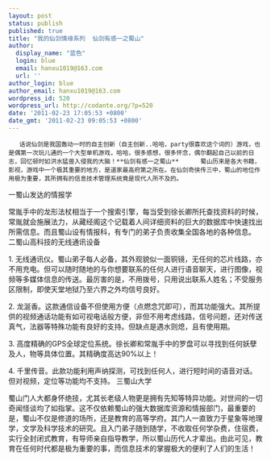 ```yaml
---
layout: post
status: publish
published: true
title: "我的仙剑情缘系列  仙剑有感一之蜀山"
author:
  display_name: "蓝色"
  login: blue
  email: hanxu1019@163.com
  url: ''
author_login: blue
author_email: hanxu1019@163.com
wordpress_id: 520
wordpress_url: http://codante.org/?p=520
date: '2011-02-23 17:05:53 +0800'
date_gmt: '2011-02-23 09:05:53 +0800'
---
```



       话说仙剑是我国轰动一时的自主创新（自主创新..哈哈，party很喜欢这个词的）游戏，也是偶第一次玩儿通的一个大型单机游戏，哈哈，很多感想，很多怀念，偶尔翻起自己以前的日志，回忆顿时如洪水猛兽入侵我的大脑！**仙剑有感一之蜀山**      蜀山历来是各大书籍，影视，游戏中一个极其重要的地方，是道家最高府第之所在。在仙剑奇侠传三中，蜀山的地位作用极为重要，其所拥有的信息技术管理系统竟是现代人所不及的。
一蜀山发达的情报学   

  常胤手中的龙形法杖相当于一个搜索引擎，每当受到徐长卿所托查找资料的时候，常胤就会施展法力，从藏经阁这个记载着人间详细资料的巨大的数据库中快速找出所需信息。而且蜀山设有情报科，有专门的弟子负责收集全国各地的各种信息。
二蜀山高科技的无线通讯设备  

1\.       无线通讯仪。蜀山弟子每人必备，其外观貌似一面铜镜，无任何的芯片线路，亦不用充电。但可以随时随地的与你想要联系的任何人进行语音聊天，进行图像，视频等多媒体信息的传送。最厉害的是，不用拨号，只用说出联系人姓名；不受服务区限制，即使天堂地狱乃至六界之外均信号良好。  

2\.       龙涎香。这款通信设备不但使用方便（点燃念咒即可），而其功能强大。其所提供的视频通话功能有如可视电话般方便，非但不用考虑线路，信号问题，还对传送真气，法器等特殊功能有良好的支持。但缺点是遇水则熄，且有使用期。  

3\.       高度精确的GPS全球定位系统。徐长卿和常胤手中的罗盘可以寻找到任何妖孽及人，物等具体位置。其精确度高达90%以上！  

4\.       千里传音。此款功能利用声纳探测，可找到任何人，进行短时间的语音对话。但对视频，定位等功能均不支持。
三蜀山大学   

   蜀山门人大都身怀绝技，尤其长老级人物更是拥有先知等特异功能。对世间的一切奇闻怪谈均了如指掌。这不仅依赖蜀山的强大数据库资源和情报部门，最重要的是，蜀山不仅是修道的场所，还是教育的高等学府。其门人一直致力于星象等地理学，文学及科学技术的研究。且入门弟子随到随学，不收取任何学杂费，住宿费，实行全封闭式教育，有导师亲自指导教学，所以蜀山历代人才辈出。由此可见，教育在任何时代都是极为重要的事，而信息技术的掌握极大的便利了人们的生活！